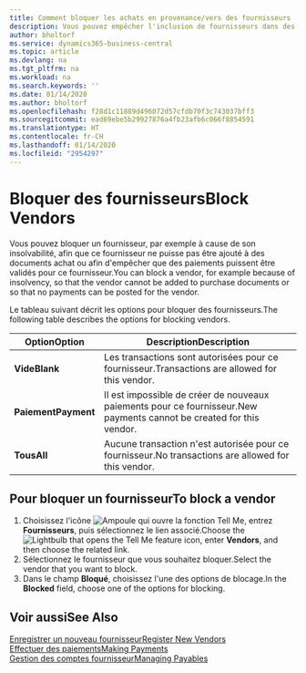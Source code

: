 ```yaml
---
title: Comment bloquer les achats en provenance/vers des fournisseurs
description: Vous pouvez empêcher l'inclusion de fournisseurs dans des transactions, ou simplement bloquer de nouveaux paiements qui leur sont destinés.
author: bholtorf
ms.service: dynamics365-business-central
ms.topic: article
ms.devlang: na
ms.tgt_pltfrm: na
ms.workload: na
ms.search.keywords: ''
ms.date: 01/14/2020
ms.author: bholtorf
ms.openlocfilehash: f28d1c11889d496072d57cfdb70f3c743037bff3
ms.sourcegitcommit: ead69ebe5b29927876a4fb23afb6c066f8854591
ms.translationtype: HT
ms.contentlocale: fr-CH
ms.lasthandoff: 01/14/2020
ms.locfileid: "2954297"
---
```

# <a name="block-vendors"></a><span data-ttu-id="ea36b-103">Bloquer des fournisseurs</span><span class="sxs-lookup"><span data-stu-id="ea36b-103">Block Vendors</span></span>
<span data-ttu-id="ea36b-104">Vous pouvez bloquer un fournisseur, par exemple à cause de son insolvabilité, afin que ce fournisseur ne puisse pas être ajouté à des documents achat ou afin d'empêcher que des paiements puissent être validés pour ce fournisseur.</span><span class="sxs-lookup"><span data-stu-id="ea36b-104">You can block a vendor, for example because of insolvency, so that the vendor cannot be added to purchase documents or so that no payments can be posted for the vendor.</span></span>

<span data-ttu-id="ea36b-105">Le tableau suivant décrit les options pour bloquer des fournisseurs.</span><span class="sxs-lookup"><span data-stu-id="ea36b-105">The following table describes the options for blocking vendors.</span></span>  

|<span data-ttu-id="ea36b-106">Option</span><span class="sxs-lookup"><span data-stu-id="ea36b-106">Option</span></span>|<span data-ttu-id="ea36b-107">Description</span><span class="sxs-lookup"><span data-stu-id="ea36b-107">Description</span></span>|  
|--------------------|------------|  
|<span data-ttu-id="ea36b-108">**Vide**</span><span class="sxs-lookup"><span data-stu-id="ea36b-108">**Blank**</span></span>|<span data-ttu-id="ea36b-109">Les transactions sont autorisées pour ce fournisseur.</span><span class="sxs-lookup"><span data-stu-id="ea36b-109">Transactions are allowed for this vendor.</span></span>|
|<span data-ttu-id="ea36b-110">**Paiement**</span><span class="sxs-lookup"><span data-stu-id="ea36b-110">**Payment**</span></span>|<span data-ttu-id="ea36b-111">Il est impossible de créer de nouveaux paiements pour ce fournisseur.</span><span class="sxs-lookup"><span data-stu-id="ea36b-111">New payments cannot be created for this vendor.</span></span>|  
|<span data-ttu-id="ea36b-112">**Tous**</span><span class="sxs-lookup"><span data-stu-id="ea36b-112">**All**</span></span>|<span data-ttu-id="ea36b-113">Aucune transaction n'est autorisée pour ce fournisseur.</span><span class="sxs-lookup"><span data-stu-id="ea36b-113">No transactions are allowed for this vendor.</span></span>|  

## <a name="to-block-a-vendor"></a><span data-ttu-id="ea36b-114">Pour bloquer un fournisseur</span><span class="sxs-lookup"><span data-stu-id="ea36b-114">To block a vendor</span></span>  
1. <span data-ttu-id="ea36b-115">Choisissez l'icône ![Ampoule qui ouvre la fonction Tell Me](media/ui-search/search_small.png "Dites-moi ce que vous voulez faire"), entrez **Fournisseurs**, puis sélectionnez le lien associé.</span><span class="sxs-lookup"><span data-stu-id="ea36b-115">Choose the ![Lightbulb that opens the Tell Me feature](media/ui-search/search_small.png "Tell me what you want to do") icon, enter **Vendors**, and then choose the related link.</span></span>
2. <span data-ttu-id="ea36b-116">Sélectionnez le fournisseur que vous souhaitez bloquer.</span><span class="sxs-lookup"><span data-stu-id="ea36b-116">Select the vendor that you want to block.</span></span>
3. <span data-ttu-id="ea36b-117">Dans le champ **Bloqué**, choisissez l'une des options de blocage.</span><span class="sxs-lookup"><span data-stu-id="ea36b-117">In the **Blocked** field, choose one of the options for blocking.</span></span>

## <a name="see-also"></a><span data-ttu-id="ea36b-118">Voir aussi</span><span class="sxs-lookup"><span data-stu-id="ea36b-118">See Also</span></span>  
[<span data-ttu-id="ea36b-119">Enregistrer un nouveau fournisseur</span><span class="sxs-lookup"><span data-stu-id="ea36b-119">Register New Vendors</span></span>](purchasing-how-register-new-vendors.md)  
[<span data-ttu-id="ea36b-120">Effectuer des paiements</span><span class="sxs-lookup"><span data-stu-id="ea36b-120">Making Payments</span></span>](payables-make-payments.md)  
[<span data-ttu-id="ea36b-121">Gestion des comptes fournisseur</span><span class="sxs-lookup"><span data-stu-id="ea36b-121">Managing Payables</span></span>](payables-manage-payables.md)
